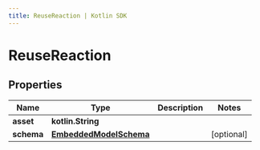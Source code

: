 ```yaml
---
title: ReuseReaction | Kotlin SDK
---
```




# ReuseReaction

## Properties
Name | Type | Description | Notes
------------ | ------------- | ------------- | -------------
**asset** | **kotlin.String** |  | 
**schema** | [**EmbeddedModelSchema**](EmbeddedModelSchema) |  |  [optional]




